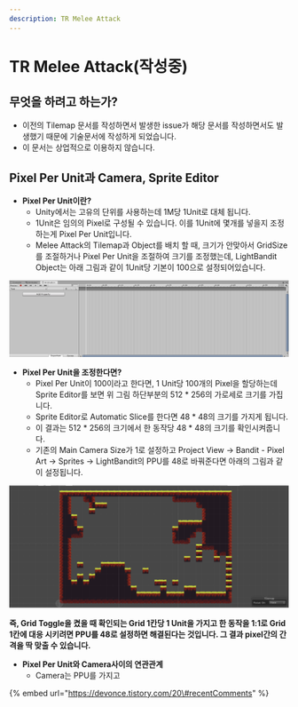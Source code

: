 ```yaml
---
description: TR Melee Attack
---
```


# TR Melee Attack\(작성중\)

## 무엇을 하려고 하는가?

* 이전의 Tilemap 문서를 작성하면서 발생한 issue가 해당 문서를 작성하면서도 발생했기 때문에 기술문서에 작성하게 되었습니다.
* 이 문서는 상업적으로 이용하지 않습니다.

## Pixel Per Unit과 Camera, Sprite Editor

* **Pixel Per Unit이란?**
  * Unity에서는 고유의 단위를 사용하는데 1M당 1Unit로 대체 됩니다.
  * 1Unit은 임의의 Pixel로 구성될 수 있습니다. 이를 1Unit에 몇개를 넣을지 조정하는게 Pixel Per Unit입니다.
  * Melee Attack의 Tilemap과 Object를 배치 할 때, 크기가 안맞아서 GridSize를 조절하거나 Pixel Per Unit을 조절하여 크기를 조정했는데, LightBandit Object는 아래 그림과 같이 1Unit당 기본이 100으로 설정되어있습니다.

![LightBandit Object Sprite](../../.gitbook/assets/image%20%2866%29.png)

* **Pixel Per Unit을 조정한다면?**
  * Pixel Per Unit이 100이라고 한다면, 1 Unit당 100개의 Pixel을 할당하는데 Sprite Editor를 보면 위 그림 하단부분의 512 \* 256의 가로세로 크기를 가집니다.
  * Sprite Editor로 Automatic Slice를 한다면 48 \* 48의 크기를 가지게 됩니다.
  * 이 결과는 512 \* 256의 크기에서 한 동작당 48 \* 48의 크기를 확인시켜줍니다.
  * 기존의 Main Camera Size가 1로 설정하고 Project View -&gt; Bandit - Pixel Art -&gt; Sprites -&gt; LightBandit의 PPU를 48로 바꿔준다면 아래의 그림과 같이 설정됩니다.

![LightBandit PPU&#xB97C; 48&#xB85C; &#xBC14;&#xAFBC; &#xACB0;&#xACFC;](../../.gitbook/assets/image%20%2880%29.png)

**즉, Grid Toggle을 켰을 때 확인되는 Grid 1칸당 1 Unit을 가지고 한 동작을 1:1로 Grid 1칸에 대응 시키려면 PPU를 48로 설정하면 해결된다는 것입니다. 그 결과 pixel간의 간격을 딱 맞출 수 있습니다.**

* **Pixel Per Unit와 Camera사이의 연관관계**
  * Camera는 PPU를 가지고

{% embed url="https://devonce.tistory.com/20\#recentComments" %}





